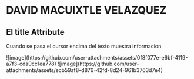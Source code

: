 <!DOCTYPE html>
<html>
<body>
    <h1>DAVID MACUIXTLE VELAZQUEZ</h1>
<h2 title="I'm a header">El title Attribute</h2>

<p title="I'm a tooltip">Cuando se pasa el cursor encima del texto muestra informacion</p>

</body>
</html>
![image](https://github.com/user-attachments/assets/0f8f077e-e6bf-4119-a7f3-cda0cc1ea778)
![image](https://github.com/user-attachments/assets/ecb59af8-d876-42fd-8d24-961b3763d7e4)
